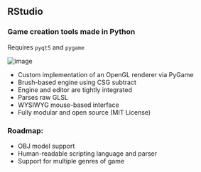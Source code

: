 ## RStudio
### Game creation tools made in Python
Requires `pyqt5` and `pygame`

![image](https://github.com/user-attachments/assets/c1e67214-3f03-42aa-979a-294e307343f4)


* Custom implementation of an OpenGL renderer via PyGame
* Brush-based engine using CSG subtract
* Engine and editor are tightly integrated
* Parses raw GLSL
* WYSIWYG mouse-based interface
* Fully modular and open source (MIT License)
  
### Roadmap:
* OBJ model support
* Human-readable scripting language and parser
* Support for multiple genres of game


